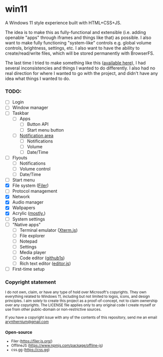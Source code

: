 # win11

A Windows 11 style experience built with HTML+CSS+JS.

The idea is to make this as fully-functional and extensible (i.e. adding openable "apps" through iframes and things like that) as possible. I also want to make fully functioning "system-like" controls e.g. global volume controls, brightness, settings, etc. I also want to have the ability to create/read/write files, which will be stored permanently with BrowserFS.

The last time I tried to make something like this ([available here](https://github.com/arynthernium/winUI)), I had several inconsistencies and things I wanted to do differently. I also had no real direction for where I wanted to go with the project, and didn't have any idea what things I wanted to do.

### TODO:
- [ ] Login
- [ ] Window manager
- [ ] Taskbar
	- [ ] Apps
		- [ ] Button API
		- [ ] Start menu button
	- [ ] [Notification area](https://devblogs.microsoft.com/oldnewthing/20030910-00/?p=42583)
		- [ ] Notifications
		- [ ] Volume
		- [ ] Date/Time
- [ ] Flyouts
	- [ ] Notifications
	- [ ] Volume control
	- [ ] Date/Time
- [ ] Start menu
- [x] File system ([Filer](https://github.com/filerjs/filer))
- [ ] Protocol management
- [x] Network
- [x] Audio manager
- [x] Wallpapers
- [x] Acrylic ([mostly.](https://docs.microsoft.com/en-us/windows/apps/design/style/acrylic))
- [ ] System settings
- [ ] "Native apps"
	- [ ] Terminal emulator ([Xterm.js](https://xtermjs.org/))
	- [ ] File explorer
	- [ ] Notepad
	- [ ] Settings
	- [ ] Media player
	- [ ] Code editor ([github1s](https://github1s.com/))
	- [ ] Rich text editor ([editor.js](https://editorjs.io/))
- [ ] First-time setup

### Copyright statement
<sup>
I do not own, claim, or have any type of hold over Microsoft's copyrights. They own everything related to Windows 11, including but not limited to logos, icons, and design principles. I aim solely to create this project as a proof-of-concept, not to claim ownership over any copyrights. The LICENSE file applies only to any original code I create myself or use from other public-domain or non-restrictive sources.

If you have a copyright issue with any of the contents of this repository, send me an email [arynthernium@gmail.com](mailto:arynthernium@gmail.com)
</sup>

### Open-source
- Filer (https://filer.js.org/)
- OfflineJS (https://www.npmjs.com/package/offline-js)
- css.gg (https://css.gg)